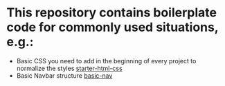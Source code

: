 # This repository contains boilerplate code for commonly used situations, e.g.:
- Basic CSS you need to add in the beginning of every project to normalize the styles [starter-html-css](./starter-html-css)
- Basic Navbar structure [basic-nav](./navigation/basic-nav)
